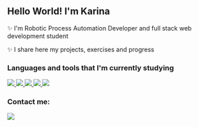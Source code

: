 ## Hello World! I'm Karina

✨ I'm Robotic Process Automation Developer and full stack web development student


✨ I share here my projects, exercises and progress


### Languages and tools that I'm currently studying

<a href="https://www.oracle.com/java/" alt="Java" target="_blank">

<img src="https://img.shields.io/badge/java-%23ED8B00.svg?style=for-the-badge&logo=java&logoColor=white">

</a>

<a href="https://spring.io/projects/spring-boot" alt="Spring" target="_blank">

<img src="https://img.shields.io/badge/spring-%236DB33F.svg?style=for-the-badge&logo=spring&logoColor=white">

</a>

<a href="https://developer.mozilla.org/en-US/docs/Web/JavaScript" alt="JavaScript" target="_blank">

<img src="https://img.shields.io/badge/javascript-%23323330.svg?style=for-the-badge&logo=javascript&logoColor=%23F7DF1E">

</a>

<a href="https://reactjs.org/" alt="React" target="_blank">

<img src="https://img.shields.io/badge/react-%2320232a.svg?style=for-the-badge&logo=react&logoColor=%2361DAFB">

</a>

<a href="https://angular.io/" alt="Angular" target="_blank">

<img src="https://img.shields.io/badge/angular-%23DD0031.svg?style=for-the-badge&logo=angular&logoColor=white)">

</a>


### Contact me:

<a href="https://www.linkedin.com/in/karina-f-oliveira/>" alt="linkedin" target="_blank">

<img src="https://img.shields.io/badge/LinkedIn-%230077B5.svg?&style=flat-square&logo=linkedin&logoColor=white">

</a>









